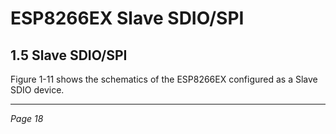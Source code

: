 # ESP8266EX Slave SDIO/SPI

## 1.5 Slave SDIO/SPI

Figure 1-11 shows the schematics of the ESP8266EX configured as a Slave SDIO device.

---
*Page 18*